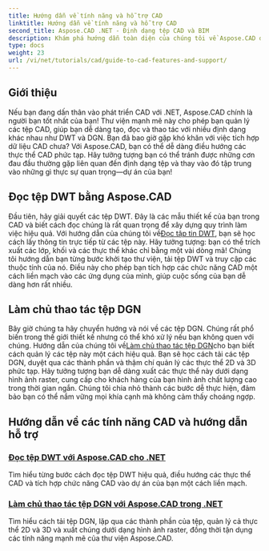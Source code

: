 ```yaml
---
title: Hướng dẫn về tính năng và hỗ trợ CAD
linktitle: Hướng dẫn về tính năng và hỗ trợ CAD
second_title: Aspose.CAD .NET - Định dạng tệp CAD và BIM
description: Khám phá hướng dẫn toàn diện của chúng tôi về Aspose.CAD dành cho hướng dẫn .NET, hoàn hảo cho các nhà phát triển muốn nâng cao phần mềm của họ bằng các tính năng CAD.
type: docs
weight: 23
url: /vi/net/tutorials/cad/guide-to-cad-features-and-support/
---
```

## Giới thiệu

Nếu bạn đang dấn thân vào phát triển CAD với .NET, Aspose.CAD chính là người bạn tốt nhất của bạn! Thư viện mạnh mẽ này cho phép bạn quản lý các tệp CAD, giúp bạn dễ dàng tạo, đọc và thao tác với nhiều định dạng khác nhau như DWT và DGN. Bạn đã bao giờ gặp khó khăn với việc tích hợp dữ liệu CAD chưa? Với Aspose.CAD, bạn có thể dễ dàng điều hướng các thực thể CAD phức tạp. Hãy tưởng tượng bạn có thể tránh được những cơn đau đầu thường gặp liên quan đến định dạng tệp và thay vào đó tập trung vào những gì thực sự quan trọng—dự án của bạn!

## Đọc tệp DWT bằng Aspose.CAD

Đầu tiên, hãy giải quyết các tệp DWT. Đây là các mẫu thiết kế của bạn trong CAD và biết cách đọc chúng là rất quan trọng để xây dựng quy trình làm việc hiệu quả. Với hướng dẫn của chúng tôi về[Đọc tập tin DWT](./read-dwt-files/), bạn sẽ học cách lấy thông tin trực tiếp từ các tệp này. Hãy tưởng tượng: bạn có thể trích xuất các lớp, khối và các thực thể khác chỉ bằng một vài dòng mã! Chúng tôi hướng dẫn bạn từng bước khởi tạo thư viện, tải tệp DWT và truy cập các thuộc tính của nó. Điều này cho phép bạn tích hợp các chức năng CAD một cách liền mạch vào các ứng dụng của mình, giúp cuộc sống của bạn dễ dàng hơn rất nhiều.

## Làm chủ thao tác tệp DGN

 Bây giờ chúng ta hãy chuyển hướng và nói về các tệp DGN. Chúng rất phổ biến trong thế giới thiết kế nhưng có thể khó xử lý nếu bạn không quen với chúng. Hướng dẫn của chúng tôi về[Làm chủ thao tác tệp DGN](./mastering-dgn-file-manipulation/)cho bạn biết cách quản lý các tệp này một cách hiệu quả. Bạn sẽ học cách tải các tệp DGN, duyệt qua các thành phần và thậm chí quản lý các thực thể 2D và 3D phức tạp. Hãy tưởng tượng bạn dễ dàng xuất các thực thể này dưới dạng hình ảnh raster, cung cấp cho khách hàng của bạn hình ảnh chất lượng cao trong thời gian ngắn. Chúng tôi chia nhỏ thành các bước dễ thực hiện, đảm bảo bạn có thể nắm vững mọi khía cạnh mà không cảm thấy choáng ngợp.

## Hướng dẫn về các tính năng CAD và hướng dẫn hỗ trợ
### [Đọc tệp DWT với Aspose.CAD cho .NET](./read-dwt-files/)
Tìm hiểu từng bước cách đọc tệp DWT hiệu quả, điều hướng các thực thể CAD và tích hợp chức năng CAD vào dự án của bạn một cách liền mạch.
### [Làm chủ thao tác tệp DGN với Aspose.CAD trong .NET](./mastering-dgn-file-manipulation/)
Tìm hiểu cách tải tệp DGN, lặp qua các thành phần của tệp, quản lý cả thực thể 2D và 3D và xuất chúng dưới dạng hình ảnh raster, đồng thời tận dụng các tính năng mạnh mẽ của thư viện Aspose.CAD.